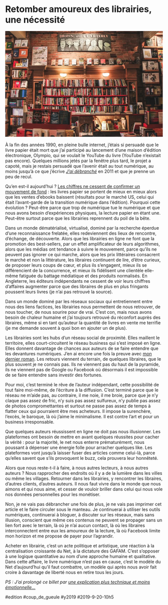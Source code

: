 # Retomber amoureux des librairies, une nécessité

![drawnandquarterly.com, Montréal](_i/drawn-quaterly-montreal-02.webp)

À la fin des années 1990, en pleine bulle internet, j’étais si persuadé que le livre papier était mort que j’ai participé au lancement d’une maison d’édition électronique, Olympio, qui se voulait le YouTube du livre (YouTube n’existait pas encore). Quelques millions jetés par la fenêtre plus tard, le projet a capoté, mais je restais persuadé que l’avenir était au tout numérique, au moins jusqu’à ce que j’écrive *[J’ai débranché](../../page/jai-debranche)* en 2011 et que je prenne un peu de recul.

Qu’en est-il aujourd’hui ? [Les chiffres ne cessent de confirmer un mouvement de fond](https://goodereader.com/blog/e-book-news/print-is-doing-just-fine-in-a-digital-world) : les livres papier se portent de mieux en mieux alors que les ventes d’ebooks baissent (résultats pour le marché US, celui qui était l’avant-garde de la transition numérique dans l’édition). Pourquoi cette évolution ? Peut-être parce que trop de numérique tue le numérique et que nous avons besoin d’expériences physiques, la lecture papier en étant une. Peut-être surtout parce que les librairies reprennent du poil de la bête.

Dans un monde dématérialisé, virtualisé, dominé par la recherche éperdue d’une reconnaissance frelatée, elles redeviennent des lieux de rencontre, d’échange, de découverte. Alors que les librairies en ligne ne font que la promotion des best-sellers, par un effet amplificateur de leurs algorithmes, alors que les médias ont tendance à suivre le mouvement, parce qu’ils ne peuvent pas ignorer ce qui marche, alors que les prix littéraires consacrent le marché et non la littérature, les libraires continuent de lire, d’être curieux, de proposer leurs coups de cœur, et plus ils s’engagent, mieux ils se différencient de la concurrence, et mieux ils fidélisent une clientèle elle-même fatiguée du battage médiatique et des produits normalisés. En Angleterre, les éditeurs indépendants ne cessent de voir leurs chiffres d’affaires augmenter parce que des libraires de plus en plus fringants poussent leurs livres (je n’ai pas retrouvé la source).

Dans un monde dominé par les réseaux sociaux qui entretiennent entre nous des liens factices, les librairies nous permettent de nous retrouver, de nous toucher, de nous sourire pour de vrai. C’est con, mais nous avons besoin de chaleur humaine et j’ai toujours retrouvé du réconfort auprès des libraires, même si en tant qu’auteur la quantité de livres en vente me terrifie (je me demande souvent à quoi bon en ajouter un de plus).

Les librairies sont les hubs d’un réseau social de proximité. Elles maillent le territoire, elles court-circuitent le réseau business qui s’est imposé en ligne. Elles donnent davantage de chances aux auteurs de se faire entendre que les devantures numériques. J’en ai encore une fois la preuve avec [mon dernier roman](../../page/mon-pere-ce-tueur). Les retours viennent du terrain, de quelques libraires, que le plus souvent je ne connais pas. Ils ne viennent pas du haut de la pyramide, ils ne viennent pas de Google ou Facebook où désormais il est impossible de se faire entendre sans investir des fortunes.

Pour moi, c’est terminé le rêve de l’auteur indépendant, cette possibilité de tout faire moi-même, de l’écriture à la diffusion. C’est terminé parce que le réseau ne m’aide pas, au contraire, il me noie, il me broie, parce que je n’y claque pas assez de fric, n’y suis pas assez sulfureux, n’y publie pas assez de photos compromettantes et surtout ne passe pas assez de temps à flatter ceux qui pourraient être mes acheteurs. Il impose la surenchère, l’excès, le baroque, là où j’aime le minimalisme. Il est contre l’art et pour un business irresponsable.

Que quelques auteurs réussissent en ligne ne doit pas nous illusionner. Les plateformes ont besoin de mettre en avant quelques réussites pour cacher la vérité : pour la majorité, le net nous enterre prématurément, nous poussant à dépenser une énergie folle pour arracher quelques like. Les plateformes vont jusqu’à laisser fuser des articles comme celui-là, parce qu’elles savent que s’ils provoquent le buzz, cela prouvera leur honnêteté.

Alors que nous reste-t-il à faire, à nous autres lecteurs, à nous autres auteurs ? Nous rapprocher des endroits où il y a de la lumière dans les villes ou même les villages. Retourner dans les librairies, y rencontrer les libraires, d’autres clients, d’autres auteurs. Il nous faut vivre dans le monde que nous aimons et qui nous aime, et cesser de vouloir briller dans celui qui nous vole nos données personnelles pour les monétiser.

Non, je ne vais pas débrancher une fois de plus, je ne vais pas imprimer cet article et le faire circuler sous le manteau. Je continuerai à utiliser les outils numériques, continuerai à bloguer, à discuter sur les réseaux, mais sans illusion, conscient que même ces contenus ne peuvent se propager sans un lien fort avec le terrain, là où je n’ai aucun contact, là où les libraires interconnectent entre eux les amoureux de la lecture, là où Facebook limite mon horizon et me propose de payer pour l’agrandir.

Acheter en librairie, c’est un acte politique et artistique, une réaction à la centralisation croissante du Net, à la dictature des GAFAM. C’est s’opposer à une logique quantitative au nom d’une approche humaine et qualitative. Dans cette affaire, le livre numérique n’est pas en cause, c’est le modèle du Net d’aujourd’hui qu’il faut combattre, un modèle qui après nous avoir fait croire à davantage de liberté nous en retire tous les jours.

*PS : J’ai prolongé ce billet par [une explication plus technique et moins émotionnelle…](../10/auteurs-pas-de-salut-hors-des-librairies.md)*

#edition #coup_de_gueule #y2019 #2019-9-20-10h5
